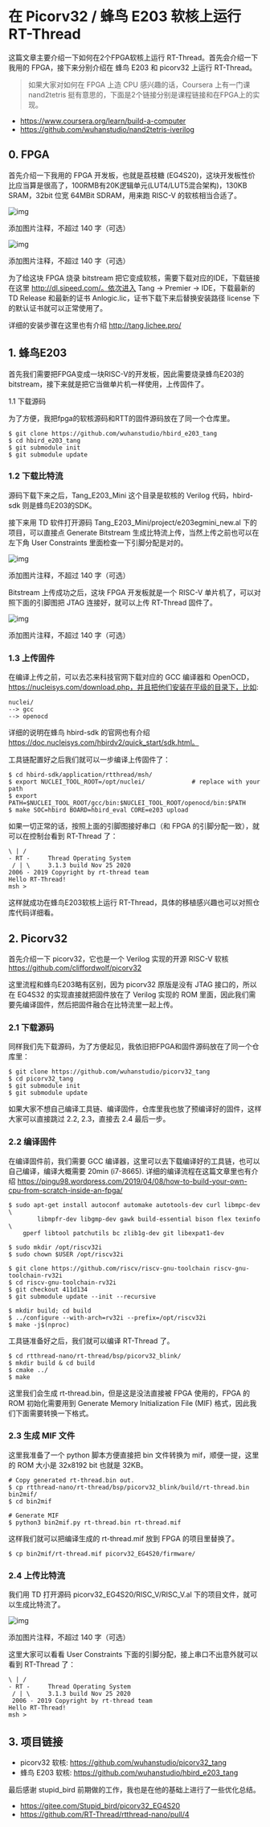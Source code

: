 在 Picorv32 / 蜂鸟 E203 软核上运行 RT-Thread
=======================================

这篇文章主要介绍一下如何在2个FPGA软核上运行 RT-Thread。首先会介绍一下我用的 FPGA，接下来分别介绍在 蜂鸟 E203 和 picorv32 上运行 RT-Thread。

>  如果大家对如何在 FPGA 上造 CPU 感兴趣的话，Coursera 上有一门课 nand2tetris 挺有意思的，下面是2个链接分别是课程链接和在FPGA上的实现。

- https://www.coursera.org/learn/build-a-computer
- https://github.com/wuhanstudio/nand2tetris-iverilog

## 0. FPGA

首先介绍一下我用的 FPGA 开发板，也就是荔枝糖 (EG4S20)，这块开发板性价比应当算是很高了，100RMB有20K逻辑单元(LUT4/LUT5混合架构)，130KB SRAM，32bit 位宽 64MBit SDRAM，用来跑 RISC-V 的软核相当合适了。

![img](picorv32_fpga/eg4s20.jpeg)





添加图片注释，不超过 140 字（可选）

![img](picorv32_fpga/lichee_tang.jpeg)





添加图片注释，不超过 140 字（可选）

为了给这块 FPGA 烧录 bitstream 把它变成软核，需要下载对应的IDE，下载链接在这里 http://dl.sipeed.com/。依次进入 Tang -> Premier -> IDE，下载最新的 TD Release 和最新的证书 Anlogic.lic，证书下载下来后替换安装路径 license 下的默认证书就可以正常使用了。

详细的安装步骤在这里也有介绍 http://tang.lichee.pro/

## 1. 蜂鸟E203

首先我们需要把FPGA变成一块RISC-V的开发板，因此需要烧录蜂鸟E203的bitstream，接下来就是把它当做单片机一样使用，上传固件了。

1.1 下载源码

为了方便，我把fpga的软核源码和RTT的固件源码放在了同一个仓库里。

```
$ git clone https://github.com/wuhanstudio/hbird_e203_tang
$ cd hbird_e203_tang
$ git submodule init
$ git submodule update
```

### 1.2 下载比特流

源码下载下来之后，Tang_E203_Mini 这个目录是软核的 Verilog 代码，hbird-sdk 则是蜂鸟E203的SDK。

接下来用 TD 软件打开源码 Tang_E203_Mini/project/e203egmini_new.al 下的项目，可以直接点 Generate Bitstream 生成比特流上传，当然上传之前也可以在左下角 User Constraints 里面检查一下引脚分配是对的。

![img](picorv32_fpga/td_dl.png)





添加图片注释，不超过 140 字（可选）

Bitstream 上传成功之后，这块 FPGA 开发板就是一个 RISC-V 单片机了，可以对照下面的引脚图把 JTAG 连接好，就可以上传 RT-Thread 固件了。

![img](picorv32_fpga/lichee_tang_pin.jpeg)





添加图片注释，不超过 140 字（可选）

### 1.3 上传固件

在编译上传之前，可以去芯来科技官网下载对应的 GCC 编译器和 OpenOCD，https://nucleisys.com/download.php，并且把他们安装在平级的目录下，比如:

```
nuclei/
--> gcc
--> openocd
```

详细的说明在蜂鸟 hbird-sdk 的官网也有介绍 https://doc.nucleisys.com/hbirdv2/quick_start/sdk.html。

工具链配置好之后我们就可以一步编译上传固件了：

```
$ cd hbird-sdk/application/rtthread/msh/
$ export NUCLEI_TOOL_ROOT=/opt/nuclei/             # replace with your path
$ export PATH=$NUCLEI_TOOL_ROOT/gcc/bin:$NUCLEI_TOOL_ROOT/openocd/bin:$PATH
$ make SOC=hbird BOARD=hbird_eval CORE=e203 upload
```

如果一切正常的话，按照上面的引脚图接好串口（和 FPGA 的引脚分配一致），就可以在控制台看到 RT-Thread 了：

```
\ | /
- RT -     Thread Operating System
 / | \     3.1.3 build Nov 25 2020  
2006 - 2019 Copyright by rt-thread team
Hello RT-Thread!
msh >
```

这样就成功在蜂鸟E203软核上运行 RT-Thread，具体的移植感兴趣也可以对照仓库代码详细看。

## 2. Picorv32

首先介绍一下 picorv32，它也是一个 Verilog 实现的开源 RISC-V 软核 https://github.com/cliffordwolf/picorv32

这里流程和蜂鸟E203略有区别，因为 picorv32 原版是没有 JTAG 接口的，所以在 EG4S32 的实现直接就把固件放在了 Verilog 实现的 ROM 里面，因此我们需要先编译固件，然后把固件融合在比特流里一起上传。

### 2.1 下载源码

同样我们先下载源码，为了方便起见，我依旧把FPGA和固件源码放在了同一个仓库里：

```
$ git clone https://github.com/wuhanstudio/picorv32_tang
$ cd picorv32_tang
$ git submodule init
$ git submodule update
```

如果大家不想自己编译工具链、编译固件，仓库里我也放了预编译好的固件，这样大家可以直接跳过 2.2, 2.3，直接去 2.4 最后一步。

### 2.2 编译固件

在编译固件前，我们需要 GCC 编译器，这里可以去下载编译好的工具链，也可以自己编译，编译大概需要 20min (i7-8665). 详细的编译流程在这篇文章里也有介绍 https://pingu98.wordpress.com/2019/04/08/how-to-build-your-own-cpu-from-scratch-inside-an-fpga/

```
$ sudo apt-get install autoconf automake autotools-dev curl libmpc-dev \
        libmpfr-dev libgmp-dev gawk build-essential bison flex texinfo \
    gperf libtool patchutils bc zlib1g-dev git libexpat1-dev

$ sudo mkdir /opt/riscv32i
$ sudo chown $USER /opt/riscv32i

$ git clone https://github.com/riscv/riscv-gnu-toolchain riscv-gnu-toolchain-rv32i
$ cd riscv-gnu-toolchain-rv32i
$ git checkout 411d134
$ git submodule update --init --recursive

$ mkdir build; cd build
$ ../configure --with-arch=rv32i --prefix=/opt/riscv32i
$ make -j$(nproc)
```

工具链准备好之后，我们就可以编译 RT-Thread 了。

```
$ cd rtthread-nano/rt-thread/bsp/picorv32_blink/
$ mkdir build & cd build
$ cmake ../
$ make
```

这里我们会生成 rt-thread.bin，但是这是没法直接被 FPGA 使用的，FPGA 的 ROM 初始化需要用到 Generate Memory Initialization File (MIF) 格式，因此我们下面需要转换一下格式。

### 2.3 生成 MIF 文件

这里我准备了一个 python 脚本方便直接把 bin 文件转换为 mif，顺便一提，这里的 ROM 大小是 32x8192 bit 也就是 32KB。

```
# Copy generated rt-thread.bin out.
$ cp rtthread-nano/rt-thread/bsp/picorv32_blink/build/rt-thread.bin bin2mif/
$ cd bin2mif

# Generate MIF
$ python3 bin2mif.py rt-thread.bin rt-thread.mif
```

这样我们就可以把编译生成的 rt-thread.mif 放到 FPGA 的项目里替换了。

```
$ cp bin2mif/rt-thread.mif picorv32_EG4S20/firmware/
```

### 2.4 上传比特流

我们用 TD 打开源码 picorv32_EG4S20/RISC_V/RISC_V.al 下的项目文件，就可以生成比特流了。

![img](picorv32_fpga/td_dl.png)





添加图片注释，不超过 140 字（可选）

这里大家可以看看 User Constraints 下面的引脚分配，接上串口不出意外就可以看到 RT-Thread 了：

```
\ | /
- RT -     Thread Operating System
 / | \     3.1.3 build Nov 25 2020
 2006 - 2019 Copyright by rt-thread team
Hello RT-Thread!
msh >
```

## 3. 项目链接

- picorv32 软核: https://github.com/wuhanstudio/picorv32_tang
- 蜂鸟 E203 软核: https://github.com/wuhanstudio/hbird_e203_tang

最后感谢 stupid_bird 前期做的工作，我也是在他的基础上进行了一些优化总结。

- https://gitee.com/Stupid_bird/picorv32_EG4S20
- https://github.com/RT-Thread/rtthread-nano/pull/4